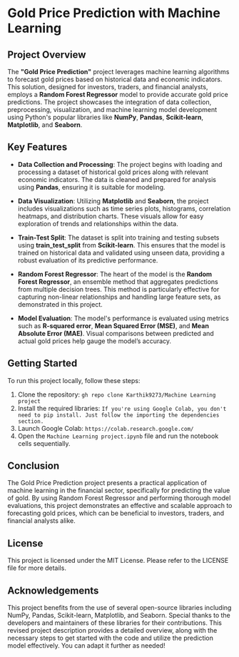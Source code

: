 # Gold Price Prediction with Machine Learning

## Project Overview
The **"Gold Price Prediction"** project leverages machine learning algorithms to forecast gold prices based on historical data and economic indicators. This solution, designed for investors, traders, and financial analysts, employs a **Random Forest Regressor** model to provide accurate gold price predictions. The project showcases the integration of data collection, preprocessing, visualization, and machine learning model development using Python's popular libraries like **NumPy**, **Pandas**, **Scikit-learn**, **Matplotlib**, and **Seaborn**.

## Key Features
- **Data Collection and Processing**: The project begins with loading and processing a dataset of historical gold prices along with relevant economic indicators. The data is cleaned and prepared for analysis using **Pandas**, ensuring it is suitable for modeling.
  
- **Data Visualization**: Utilizing **Matplotlib** and **Seaborn**, the project includes visualizations such as time series plots, histograms, correlation heatmaps, and distribution charts. These visuals allow for easy exploration of trends and relationships within the data.
  
- **Train-Test Split**: The dataset is split into training and testing subsets using **train_test_split** from **Scikit-learn**. This ensures that the model is trained on historical data and validated using unseen data, providing a robust evaluation of its predictive performance.
  
- **Random Forest Regressor**: The heart of the model is the **Random Forest Regressor**, an ensemble method that aggregates predictions from multiple decision trees. This method is particularly effective for capturing non-linear relationships and handling large feature sets, as demonstrated in this project.
  
- **Model Evaluation**: The model's performance is evaluated using metrics such as **R-squared error**, **Mean Squared Error (MSE)**, and **Mean Absolute Error (MAE)**. Visual comparisons between predicted and actual gold prices help gauge the model’s accuracy.

## Getting Started

To run this project locally, follow these steps:

1. Clone the repository: `gh repo clone Karthik9273/Machine Learning project`
2. Install the required libraries: `If you're using Google Colab, you don't need to pip install. Just follow the importing the dependencies section.`
3. Launch Google Colab: `https://colab.research.google.com/`
4. Open the `Machine Learning project.ipynb` file and run the notebook cells sequentially.


## Conclusion

The Gold Price Prediction project presents a practical application of machine learning in the financial sector, specifically for predicting the value of gold. By using Random Forest Regressor and performing thorough model evaluations, this project demonstrates an effective and scalable approach to forecasting gold prices, which can be beneficial to investors, traders, and financial analysts alike.

## License

This project is licensed under the MIT License. Please refer to the LICENSE file for more details.


## Acknowledgements

This project benefits from the use of several open-source libraries including NumPy, Pandas, Scikit-learn, Matplotlib, and Seaborn. Special thanks to the developers and maintainers of these libraries for their contributions.
This revised project description provides a detailed overview, along with the necessary steps to get started with the code and utilize the prediction model effectively. You can adapt it further as needed!

